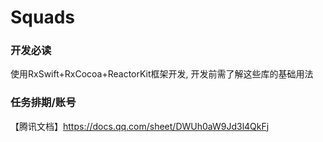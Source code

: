 # Squads



### 开发必读

使用RxSwift+RxCocoa+ReactorKit框架开发, 开发前需了解这些库的基础用法



### 任务排期/账号

【腾讯文档】https://docs.qq.com/sheet/DWUh0aW9Jd3l4QkFj

